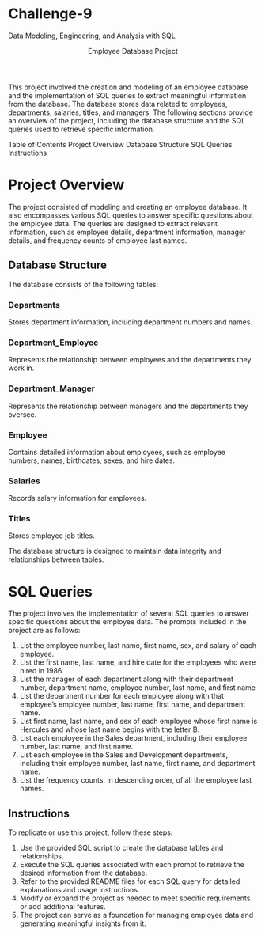 # Challenge-9
 Data Modeling, Engineering, and Analysis with SQL

<header>Employee Database Project</header>
This project involved the creation and modeling of an employee database and the implementation of SQL queries to extract meaningful information from the database. The database stores data related to employees, departments, salaries, titles, and managers. The following sections provide an overview of the project, including the database structure and the SQL queries used to retrieve specific information.

Table of Contents
Project Overview
Database Structure
SQL Queries
Instructions

<h1>Project Overview</h1>
The project consisted of modeling and creating an employee database. It also encompasses various SQL queries to answer specific questions about the employee data. The queries are designed to extract relevant information, such as employee details, department information, manager details, and frequency counts of employee last names.

## Database Structure
The database consists of the following tables:

### Departments
Stores department information, including department numbers and names.

### Department_Employee
Represents the relationship between employees and the departments they work in.

### Department_Manager
Represents the relationship between managers and the departments they oversee.

### Employee
Contains detailed information about employees, such as employee numbers, names, birthdates, sexes, and hire dates.

### Salaries
Records salary information for employees.

### Titles
Stores employee job titles.

The database structure is designed to maintain data integrity and relationships between tables.


<h1>SQL Queries</h1>
The project involves the implementation of several SQL queries to answer specific questions about the employee data. The prompts included in the project are as follows:

<ol>
    <li>List the employee number, last name, first name, sex, and salary of each employee.</li>
    <li>List the first name, last name, and hire date for the employees who were hired in 1986.</li>
    <li>List the manager of each department along with their department number, department name, employee number, last name, and first name</li>
    <li>List the department number for each employee along with that employee’s employee number, last name, first name, and department name.</li>
    <li>List first name, last name, and sex of each employee whose first name is Hercules and whose last name begins with the letter B.</li>
    <li>List each employee in the Sales department, including their employee number, last name, and first name.</li>
    <li>List each employee in the Sales and Development departments, including their employee number, last name, first name, and department name.</li>
    <li>List the frequency counts, in descending order, of all the employee last names.</li>
</ol>


<h2>Instructions</h2>
To replicate or use this project, follow these steps:

<ol>
    <li>Use the provided SQL script to create the database tables and relationships.</li>
    <li>Execute the SQL queries associated with each prompt to retrieve the desired information from the database.</li>
    <li>Refer to the provided README files for each SQL query for detailed explanations and usage instructions.</li>
    <li>Modify or expand the project as needed to meet specific requirements or add additional features.</li>
    <li>The project can serve as a foundation for managing employee data and generating meaningful insights from it.</li>
</ol>



